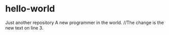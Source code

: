 # hello-world
Just another repository
A new programmer in the world.
//The change is the new text on line 3.
